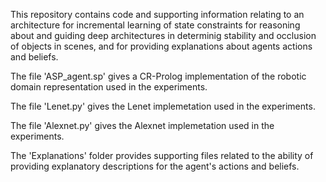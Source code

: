 This repository contains code and supporting information relating to an architecture for incremental learning of state constraints for reasoning about and guiding deep architectures in determinig stability and occlusion of objects in scenes, and for providing explanations about agents actions and beliefs. 

The file 'ASP_agent.sp' gives a CR-Prolog implementation of the robotic domain representation used in the experiments.

The file 'Lenet.py' gives the Lenet implemetation used in the experiments.

The file 'Alexnet.py' gives the Alexnet implemetation used in the experiments.

The 'Explanations' folder provides supporting files related to the ability of providing explanatory descriptions for the agent's actions and beliefs.
